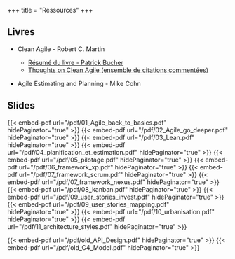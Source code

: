 +++ 
title = "Ressources" 
+++


## Livres

- Clean Agile - Robert C. Martin
    - [Résumé du livre - Patrick Bucher](https://raw.githubusercontent.com/patrickbucher/docs/master/clean-agile/clean-agile.pdf)
    - [Thoughts on Clean Agile (ensemble de citations commentées)](https://jakobbr.eu/2021/01/31/thoughts-on-clean-agile-from-robert-c-martin/)

- Agile Estimating and Planning - Mike Cohn


## Slides
{{< embed-pdf url="/pdf/01_Agile_back_to_basics.pdf" hidePaginator="true" >}}
{{< embed-pdf url="/pdf/02_Agile_go_deeper.pdf" hidePaginator="true" >}}
{{< embed-pdf url="/pdf/03_Lean.pdf" hidePaginator="true" >}}
{{< embed-pdf url="/pdf/04_planification_et_estimation.pdf" hidePaginator="true" >}}
{{< embed-pdf url="/pdf/05_pilotage.pdf" hidePaginator="true" >}}
{{< embed-pdf url="/pdf/06_framework_xp.pdf" hidePaginator="true" >}}
{{< embed-pdf url="/pdf/07_framework_scrum.pdf" hidePaginator="true" >}}
{{< embed-pdf url="/pdf/07_framework_nexus.pdf" hidePaginator="true" >}}
{{< embed-pdf url="/pdf/08_kanban.pdf" hidePaginator="true" >}}
{{< embed-pdf url="/pdf/09_user_stories_invest.pdf" hidePaginator="true" >}}
{{< embed-pdf url="/pdf/09_user_stories_mapping.pdf" hidePaginator="true" >}}
{{< embed-pdf url="/pdf/10_urbanisation.pdf" hidePaginator="true" >}}
{{< embed-pdf url="/pdf/11_architecture_styles.pdf" hidePaginator="true" >}}

{{< embed-pdf url="/pdf/old_API_Design.pdf" hidePaginator="true" >}}
{{< embed-pdf url="/pdf/old_C4_Model.pdf" hidePaginator="true" >}}